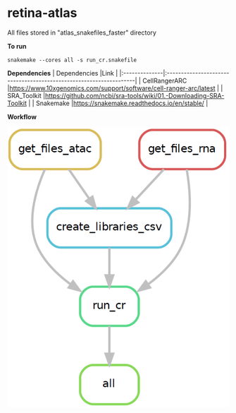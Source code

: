 # retina-atlas
All files stored in "atlas_snakefiles_faster" directory

**To run**
```
snakemake --cores all -s run_cr.snakefile
```
**Dependencies**
| Dependencies  |Link                                                                |
|:--------------|:-------------------------------------------------------------------|
| CellRangerARC |https://www.10xgenomics.com/support/software/cell-ranger-arc/latest |
| SRA_Toolkit   |https://github.com/ncbi/sra-tools/wiki/01.-Downloading-SRA-Toolkit  |
| Snakemake     |https://snakemake.readthedocs.io/en/stable/                         |

**Workflow**

![plot](./run_cr.PNG)
